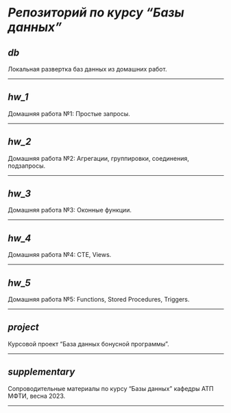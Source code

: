 # ___Репозиторий по курсу &#8220;Базы данных&#8221;___

## ___db___

Локальная развертка баз данных из домашних работ.

---

## ___hw_1___

Домашняя работа №1: Простые запросы.

---

## ___hw_2___

Домашняя работа №2: Агрегации, группировки, соединения, подзапросы.

---

## ___hw_3___

Домашняя работа №3: Оконные функции.

---

## ___hw_4___

Домашняя работа №4: CTE, Views.

---

## ___hw_5___

Домашняя работа №5: Functions, Stored Procedures, Triggers.

---

## ___project___

Курсовой проект &#8220;База данных бонусной программы&#8221;.

---

## ___supplementary___

Сопроводительные материалы по курсу &#8220;Базы данных&#8221; кафедры АТП МФТИ, весна 2023.

---